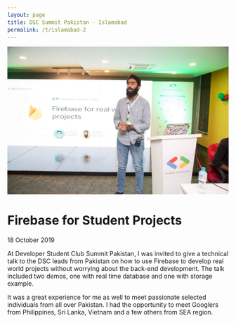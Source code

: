 ```yaml
---
layout: page
title: DSC Summit Pakistan - Islamabad
permalink: /t/islamabad-2
---
```

![Me talking](islamabad-2.jpg)
# Firebase for Student Projects
18 October 2019

At Developer Student Club Summit Pakistan, I was invited to give a technical talk to the DSC leads from Pakistan on how to use Firebase to develop real world projects without worrying about the back-end development. The talk included two demos, one with real time database and one with storage example.

It was a great experience for me as well to meet passionate selected individuals from all over Pakistan. I had the opportunity to meet Googlers from Philippines, Sri Lanka, Vietnam and a few others from SEA region.